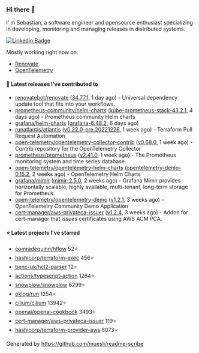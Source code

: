 ### Hi there 👋

I’ m Sebastian, a software engineer and opensource enthusiast specializing in developing, monitoring and managing releases in distributed systems.

[![Linkedin Badge](https://img.shields.io/badge/-LinkedIn-blue?style=flat&logo=Linkedin&logoColor=white&link=https://www.linkedin.com/in/sebastian-poxhofer/)](https://www.linkedin.com/in/sebastian-poxhofer/)

Mostly working right now on:
- [Renovate](https://github.com/renovatebot/renovate)
- [OpenTelemetry](https://github.com/open-telemetry)



#### 🚀 Latest releases I've contributed to

- [renovatebot/renovate](https://github.com/renovatebot/renovate) ([34.77.1](https://github.com/renovatebot/renovate/releases/tag/34.77.1), 1 day ago) - Universal dependency update tool that fits into your workflows.
- [prometheus-community/helm-charts](https://github.com/prometheus-community/helm-charts) ([kube-prometheus-stack-43.2.1](https://github.com/prometheus-community/helm-charts/releases/tag/kube-prometheus-stack-43.2.1), 4 days ago) - Prometheus community Helm charts
- [grafana/helm-charts](https://github.com/grafana/helm-charts) ([grafana-6.48.2](https://github.com/grafana/helm-charts/releases/tag/grafana-6.48.2), 6 days ago)
- [runatlantis/atlantis](https://github.com/runatlantis/atlantis) ([v0.22.0-pre.20221226](https://github.com/runatlantis/atlantis/releases/tag/v0.22.0-pre.20221226), 1 week ago) - Terraform Pull Request Automation
- [open-telemetry/opentelemetry-collector-contrib](https://github.com/open-telemetry/opentelemetry-collector-contrib) ([v0.68.0](https://github.com/open-telemetry/opentelemetry-collector-contrib/releases/tag/v0.68.0), 1 week ago) - Contrib repository for the OpenTelemetry Collector
- [prometheus/prometheus](https://github.com/prometheus/prometheus) ([v2.41.0](https://github.com/prometheus/prometheus/releases/tag/v2.41.0), 1 week ago) - The Prometheus monitoring system and time series database.
- [open-telemetry/opentelemetry-helm-charts](https://github.com/open-telemetry/opentelemetry-helm-charts) ([opentelemetry-demo-0.15.2](https://github.com/open-telemetry/opentelemetry-helm-charts/releases/tag/opentelemetry-demo-0.15.2), 2 weeks ago) - OpenTelemetry Helm Charts
- [grafana/mimir](https://github.com/grafana/mimir) ([mimir-2.5.0](https://github.com/grafana/mimir/releases/tag/mimir-2.5.0), 2 weeks ago) - Grafana Mimir provides horizontally scalable, highly available, multi-tenant, long-term storage for Prometheus.
- [open-telemetry/opentelemetry-demo](https://github.com/open-telemetry/opentelemetry-demo) ([v1.2.1](https://github.com/open-telemetry/opentelemetry-demo/releases/tag/v1.2.1), 3 weeks ago) - OpenTelemetry Community Demo Application
- [cert-manager/aws-privateca-issuer](https://github.com/cert-manager/aws-privateca-issuer) ([v1.2.4](https://github.com/cert-manager/aws-privateca-issuer/releases/tag/v1.2.4), 3 weeks ago) - Addon for cert-manager that issues certificates using AWS ACM PCA.

#### ⭐ Latest projects I've starred

- [comradequinn/hflow](https://github.com/comradequinn/hflow) 52⭐
- [hashicorp/terraform-exec](https://github.com/hashicorp/terraform-exec) 456⭐
- [benc-uk/hcl2-parser](https://github.com/benc-uk/hcl2-parser) 12⭐
- [actions/typescript-action](https://github.com/actions/typescript-action) 1284⭐
- [snowplow/snowplow](https://github.com/snowplow/snowplow) 6299⭐
- [oklog/run](https://github.com/oklog/run) 1254⭐
- [cilium/cilium](https://github.com/cilium/cilium) 13942⭐
- [openai/openai-cookbook](https://github.com/openai/openai-cookbook) 3493⭐
- [cert-manager/aws-privateca-issuer](https://github.com/cert-manager/aws-privateca-issuer) 119⭐
- [hashicorp/terraform-provider-aws](https://github.com/hashicorp/terraform-provider-aws) 8073⭐



Generated by https://github.com/muesli/readme-scribe

